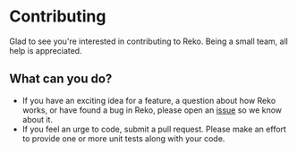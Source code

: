 Contributing
==
Glad to see you're interested in contributing to Reko. Being a small team, all help is appreciated.

What can you do?
--
* If you have an exciting idea for a feature, a question about how Reko works, or have found a bug in Reko, 
please open an [issue](http://github.com/uxmal/reko/issues) so we know about it.
* If you feel an urge to code, submit a pull request. Please make an effort to provide one or more unit tests
along with your code.
